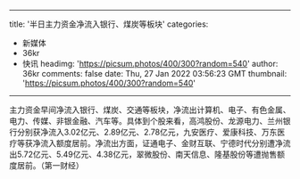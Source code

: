 
---
title: '半日主力资金净流入银行、煤炭等板块'
categories: 
 - 新媒体
 - 36kr
 - 快讯
headimg: 'https://picsum.photos/400/300?random=540'
author: 36kr
comments: false
date: Thu, 27 Jan 2022 03:56:23 GMT
thumbnail: 'https://picsum.photos/400/300?random=540'
---

<div>   
主力资金早间净流入银行、煤炭、交通等板块，净流出计算机、电子、有色金属、电力、传媒、非银金融、汽车等。具体到个股来看，高鸿股份、龙源电力、兰州银行分别获净流入3.02亿元、2.89亿元、2.78亿元，九安医疗、爱康科技、万东医疗等获净流入额度居前。净流出方面，证通电子、金财互联、宁德时代分别遭净流出5.72亿元、5.49亿元、4.38亿元，翠微股份、南天信息、隆基股份等遭抛售额度居前。（第一财经）  
</div>
            